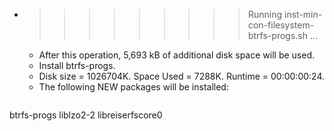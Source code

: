 * >>>>>>>>> Running inst-min-con-filesystem-btrfs-progs.sh ...
  * After this operation, 5,693 kB of additional disk space will be used.
  * Install btrfs-progs.
  * Disk size = 1026704K. Space Used = 7288K. Runtime = 00:00:00:24.
  * The following NEW packages will be installed:
  ```bash
btrfs-progs liblzo2-2 libreiserfscore0
  ```
